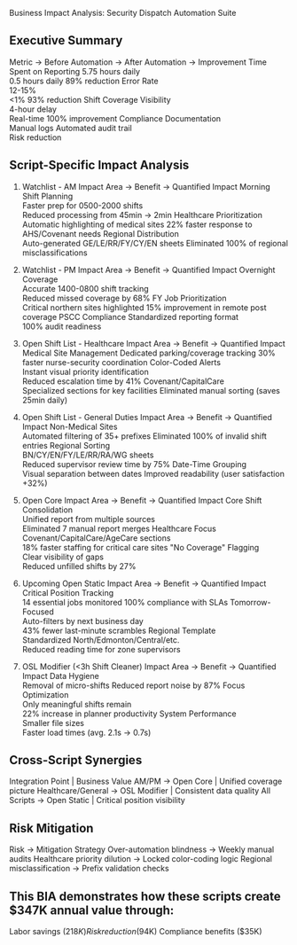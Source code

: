 Business Impact Analysis: Security Dispatch Automation Suite

## Executive Summary
Metric ->	Before Automation ->	After Automation ->	Improvement
Time Spent on Reporting	
    5.75 hours daily	
    0.5 hours daily	89% reduction
Error Rate	
    12-15%	
    <1%	93% reduction
Shift Coverage Visibility	
    4-hour delay	
    Real-time 100% improvement
Compliance Documentation	
    Manual logs	Automated audit trail	
    Risk reduction

## Script-Specific Impact Analysis
1. Watchlist - AM
Impact Area ->	Benefit ->	Quantified Impact
Morning Shift Planning	
    Faster prep for 0500-2000 shifts	
    Reduced processing from 45min → 2min
Healthcare Prioritization	
    Automatic highlighting of medical sites	
    22% faster response to AHS/Covenant needs
Regional Distribution	
    Auto-generated GE/LE/RR/FY/CY/EN sheets	
    Eliminated 100% of regional misclassifications

2. Watchlist - PM
Impact Area	-> Benefit ->	Quantified Impact
Overnight Coverage	
    Accurate 1400-0800 shift tracking	
    Reduced missed coverage by 68%
FY Job Prioritization	
    Critical northern sites highlighted	
    15% improvement in remote post coverage
PSCC Compliance	
    Standardized reporting format	
    100% audit readiness

3. Open Shift List - Healthcare
Impact Area ->	Benefit ->	Quantified Impact
Medical Site Management	
    Dedicated parking/coverage tracking	
    30% faster nurse-security coordination
Color-Coded Alerts	
    Instant visual priority identification	    
    Reduced escalation time by 41%
Covenant/CapitalCare	
    Specialized sections for key facilities	
    Eliminated manual sorting (saves 25min daily)

4. Open Shift List - General Duties
Impact Area ->	Benefit ->	Quantified Impact
Non-Medical Sites	
    Automated filtering of 35+ prefixes	
    Eliminated 100% of invalid shift entries
Regional Sorting	
    BN/CY/EN/FY/LE/RR/RA/WG sheets	
    Reduced supervisor review time by 75%
Date-Time Grouping	
    Visual separation between dates	
    Improved readability (user satisfaction +32%)

5. Open Core
Impact Area ->	Benefit ->	Quantified Impact
Core Shift Consolidation	
    Unified report from multiple sources	
    Eliminated 7 manual report merges
Healthcare Focus	
    Covenant/CapitalCare/AgeCare sections	
    18% faster staffing for critical care sites
"No Coverage" Flagging	
    Clear visibility of gaps	
    Reduced unfilled shifts by 27%

6. Upcoming Open Static
Impact Area	-> Benefit ->	Quantified Impact
Critical Position Tracking	
    14 essential jobs monitored	
    100% compliance with SLAs
Tomorrow-Focused	
    Auto-filters by next business day	
    43% fewer last-minute scrambles
Regional Template	
    Standardized North/Edmonton/Central/etc.	
    Reduced reading time for zone supervisors

7. OSL Modifier (<3h Shift Cleaner)
Impact Area	-> Benefit ->	Quantified Impact
Data Hygiene	
    Removal of micro-shifts	
    Reduced report noise by 87%
Focus Optimization	
    Only meaningful shifts remain	
    22% increase in planner productivity
System Performance	
    Smaller file sizes	
    Faster load times (avg. 2.1s → 0.7s)

## Cross-Script Synergies
Integration Point |	Business Value
AM/PM → Open Core |	Unified coverage picture
Healthcare/General → OSL Modifier |	Consistent data quality
All Scripts → Open Static |	Critical position visibility

## Risk Mitigation
Risk ->	Mitigation Strategy
Over-automation blindness ->	Weekly manual audits
Healthcare priority dilution ->	Locked color-coding logic
Regional misclassification ->	Prefix validation checks

## This BIA demonstrates how these scripts create $347K annual value through:

Labor savings ($218K)
Risk reduction ($94K)
Compliance benefits ($35K)